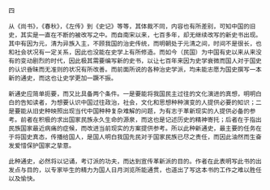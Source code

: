 `四`

`从《尚书》，《春秋》，《左传》到《史记》等等，其体裁不同，内容也有所差别，可知中国的旧史，其实是一直在不断的被改写之中。而自南宋以来，七百多年，却无继续改写的新史书出现。其中有因为元，清为异族入主，不顾我国的治史传统，而明朝处于元清之间，时间不是很长，也和社会状况有一定关系，因此也没能在史学上有所修造。而如今（民国）为中国有史以来从来没有的变动剧烈的时代，因此极其需要编写新的史书，以让七百年来因为史学衰微而国人对于国史的认识昏昧而无准则的状况有所改善。而前面所说的各种治史学派，均未能志愿为国史撰写一本新的通史，而这也让史学更加一蹶不振。`

`新通史应简单扼要，而又比具备两个条件。一是要能将我国民主过往的文化演进的真想，明明白白的告知读者，为想要认识中国过往政治，社会，文化和思想种种演变的人提供必要的知识；二是要能从旧史种映照出现当代中国种种复杂难解的问题，为有志于革新现实的人提供必备的参考。前者在积极的求出国家民族永久生命的源泉，而这也是记述历史的精神寄托；后者在于指出民族国家最近病痛的症候，而改进当前现实的方案提供参考。所以此种新通史，最主要的任务在于将国史真态，传播给国人，是国人明白我国先民对于国家民族已尽之责任，而因此油然而生奋发爱惜保护国家之挚意。`

`此种通史，必然将以记诵，考订派的功夫，而达到宣传革新派的目的。作者在此表明写此书的出发点与目的，以专家毕生的精力为国人日月浏览所能通贯，也道出了写这本书的工作之难以胜任以及愉快。`
